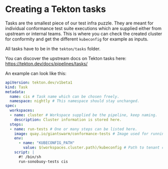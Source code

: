 # Creating a Tekton tasks

Tasks are the smallest piece of our test infra puzzle.
They are meant for individual conformance test suite executions
which are supplied either from upstream or internal teams.
This is where you can check the created cluster for conformity
and get the different `kubeconfig` for example as inputs.

All tasks have to be in the `tekton/tasks` folder.

You can discover the upstream docs on Tekton tasks here:
https://tekton.dev/docs/pipelines/tasks/

An example can look like this:
```yaml
apiVersion: tekton.dev/v1beta1
kind: Task
metadata:
  name: cis # Task name which can be chosen freely.
  namespace: nightly # This namespace should stay unchanged.
spec:
  workspaces:
  - name: cluster # Workspace supplied be the pipeline, keep naming.
    description: Cluster information is stored here.
  steps:
  - name: run-tests # One or many steps can be listed here.
    image: quay.io/giantswarm/conformance-tests # Image used for running your tests.
    env:
      - name: "KUBECONFIG_PATH"
        value: $(workspaces.cluster.path)/kubeconfig # Path to tenant cluster kubeconfig.
    script: |
      #! /bin/sh
      run-sonobuoy-tests cis
```
